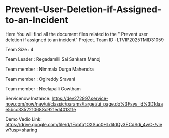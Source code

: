 # Prevent-User-Deletion-if-Assigned-to-an-Incident
Here You will find all the document files related to the " Prevent user deletion if assigned to an incident" Project.
Team ID : LTVIP2025TMID31059

Team Size : 4

Team Leader : Regadamilli Sai Sankara Manoj

Team member : Nimmala Durga Mahendra

Team member :  Ogireddy Sravani

Team member : Neelapalli Gowtham

Servicenow Instance: https://dev272997.service-now.com/now/nav/ui/classic/params/target/ui_page.do%3Fsys_id%3D1daae5bcc3352210688c921ed401311e

Demo Vedio Link: https://drive.google.com/file/d/1Exbfq1OXSuo0HLditdQy3ECdSdi_4wO-/view?usp=sharing
